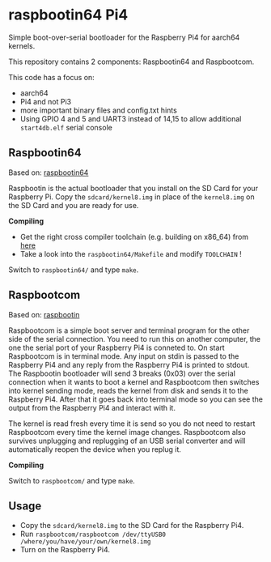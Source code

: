 # raspbootin64 Pi4

Simple boot-over-serial bootloader for the Raspberry Pi4 for aarch64 kernels.

This repository contains 2 components: Raspbootin64 and Raspbootcom.

This code has a focus on:

- aarch64
- Pi4 and not Pi3
- more important binary files and config.txt hints
- Using GPIO 4 and 5 and UART3 instead of 14,15 to allow additional `start4db.elf` serial console

## Raspbootin64

Based on: [raspbootin64](https://github.com/bztsrc/raspi3-tutorial/tree/master/14_raspbootin64)

Raspbootin is the actual bootloader that you install on the SD Card for your
Raspberry Pi. Copy the `sdcard/kernel8.img` in place of the `kernel8.img` on
the SD Card and you are ready for use.

**Compiling**

- Get the right cross compiler toolchain (e.g. building on x86_64) from [here](https://developer.arm.com/tools-and-software/open-source-software/developer-tools/gnu-toolchain/gnu-a/downloads)
- Take a look into the `raspbootin64/Makefile` and modify `TOOLCHAIN` !

Switch to `raspbootin64/` and type `make`.

## Raspbootcom

Based on: [raspbootin](https://github.com/mrvn/raspbootin)

Raspbootcom is a simple boot server and terminal program for the other
side of the serial connection. You need to run this on another
computer, the one the serial port of your Raspberry Pi4 is conneted to.
On start Raspbootcom is in terminal mode. Any input on stdin is passed
to the Raspberry Pi4 and any reply from the Raspberry Pi4 is printed to
stdout. The Raspbootin bootloader will send 3 breaks (0x03) over the
serial connection when it wants to boot a kernel and Raspbootcom then
switches into kernel sending mode, reads the kernel from disk and
sends it to the Raspberry Pi4. After that it goes back into terminal
mode so you can see the output from the Raspberry Pi4 and interact with
it.

The kernel is read fresh every time it is send so you do not need to
restart Raspbootcom every time the kernel image changes. Raspbootcom also
survives unplugging and replugging of an USB serial converter and will
automatically reopen the device when you replug it. 

**Compiling**

Switch to `raspbootcom/` and type `make`.

## Usage

- Copy the `sdcard/kernel8.img` to the SD Card for the Raspberry Pi4.
- Run `raspbootcom/raspbootcom /dev/ttyUSB0 /where/you/have/your/own/kernel8.img`
- Turn on the Raspberry Pi4.
